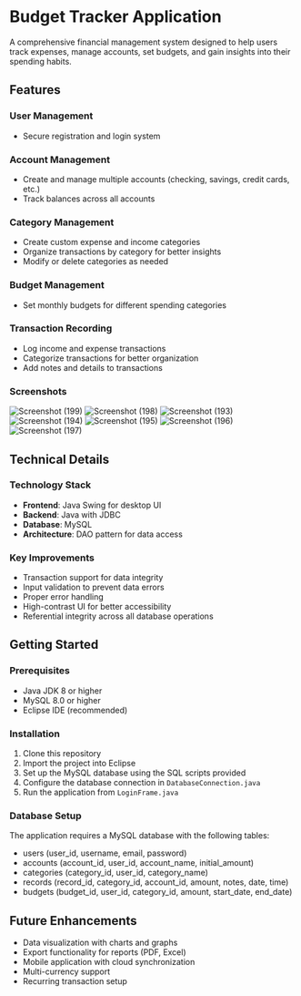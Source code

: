 # Budget Tracker Application

A comprehensive financial management system designed to help users track expenses, manage accounts, set budgets, and gain insights into their spending habits.

## Features

### User Management

- Secure registration and login system


### Account Management

- Create and manage multiple accounts (checking, savings, credit cards, etc.)
- Track balances across all accounts


### Category Management

- Create custom expense and income categories
- Organize transactions by category for better insights
- Modify or delete categories as needed

### Budget Management

- Set monthly budgets for different spending categories

### Transaction Recording

- Log income and expense transactions
- Categorize transactions for better organization
- Add notes and details to transactions


### Screenshots
![Screenshot (199)](https://github.com/user-attachments/assets/0ffc413d-e0e2-4d34-b1d9-f6830c70bc2a)
![Screenshot (198)](https://github.com/user-attachments/assets/322716d5-c638-4d09-9000-e41a1322bfe0)
![Screenshot (193)](https://github.com/user-attachments/assets/894fcca8-014c-4624-9bb3-c8160cf314c9)
![Screenshot (194)](https://github.com/user-attachments/assets/5b4d8653-de41-4ee4-8df8-98e6ae9ae583)
![Screenshot (195)](https://github.com/user-attachments/assets/efc45538-9a49-4281-922e-0e3ff1a79a5f)
![Screenshot (196)](https://github.com/user-attachments/assets/fa77c6e6-52b9-4aea-85e4-7470bfb81693)
![Screenshot (197)](https://github.com/user-attachments/assets/3a15886c-73b5-4274-b294-00e2d9268d0c)







## Technical Details

### Technology Stack

- **Frontend**: Java Swing for desktop UI
- **Backend**: Java with JDBC
- **Database**: MySQL
- **Architecture**: DAO pattern for data access

### Key Improvements

- Transaction support for data integrity
- Input validation to prevent data errors
- Proper error handling
- High-contrast UI for better accessibility
- Referential integrity across all database operations

## Getting Started

### Prerequisites

- Java JDK 8 or higher
- MySQL 8.0 or higher
- Eclipse IDE (recommended)

### Installation

1. Clone this repository
2. Import the project into Eclipse
3. Set up the MySQL database using the SQL scripts provided
4. Configure the database connection in `DatabaseConnection.java`
5. Run the application from `LoginFrame.java`

### Database Setup

The application requires a MySQL database with the following tables:

- users (user_id, username, email, password)
- accounts (account_id, user_id, account_name, initial_amount)
- categories (category_id, user_id, category_name)
- records (record_id, category_id, account_id, amount, notes, date, time)
- budgets (budget_id, user_id, category_id, amount, start_date, end_date)

## Future Enhancements

- Data visualization with charts and graphs
- Export functionality for reports (PDF, Excel)
- Mobile application with cloud synchronization
- Multi-currency support
- Recurring transaction setup

